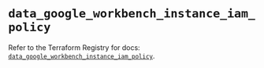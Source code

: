 # `data_google_workbench_instance_iam_policy`

Refer to the Terraform Registry for docs: [`data_google_workbench_instance_iam_policy`](https://registry.terraform.io/providers/hashicorp/google/6.44.0/docs/data-sources/workbench_instance_iam_policy).
